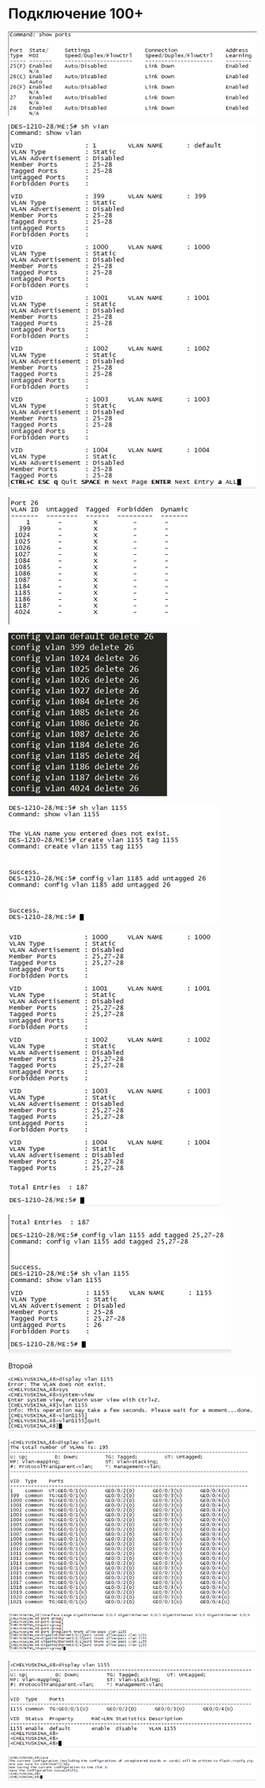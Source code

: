# Подключение 100+

![](../../.gitbook/assets/image%20%286%29.png)

![](../../.gitbook/assets/image%20%2818%29.png)

![](../../.gitbook/assets/image%20%2833%29.png)

![](../../.gitbook/assets/image%20%2819%29.png)

![](../../.gitbook/assets/image%20%2840%29.png)



![](../../.gitbook/assets/image%20%2810%29.png)

![](../../.gitbook/assets/image%20%2824%29.png)

Второй

![](../../.gitbook/assets/image%20%2839%29.png)

![](../../.gitbook/assets/image%20%287%29.png)

![](../../.gitbook/assets/image%20%283%29.png)

![](../../.gitbook/assets/image%20%2845%29.png)

![](../../.gitbook/assets/image%20%2827%29.png)





